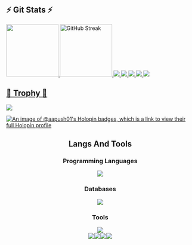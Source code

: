 
## ⚡ Git Stats ⚡
<div>
  <a href="https://github.com/aapush01">
  <img loading="lazy" height="140em" src="https://github-readme-stats.vercel.app/api/top-langs/?username=aapush01&layout=compact&langs_count=7&theme=algolia"/>
  <img height="140em" src="https://streak-stats.demolab.com?user=aapush01&theme=algolia" alt="GitHub Streak" />  
  <img src="https://github-profile-summary-cards.vercel.app/api/cards/profile-details?username=aapush01&theme=algolia">
  <img src="https://github-profile-summary-cards.vercel.app/api/cards/repos-per-language?username=aapush01&theme=algolia">
  <img src="https://github-profile-summary-cards.vercel.app/api/cards/most-commit-language?username=aapush01&theme=algolia">
  <img src="https://github-profile-summary-cards.vercel.app/api/cards/stats?username=aapush01&theme=algolia">
  <img src="https://github-profile-summary-cards.vercel.app/api/cards/productive-time?username=aapush01&theme=algolia">
</div>
    
## 👑 Trophy 👑  
<div>    
<a href=""><img src = "https://github-profile-trophy.vercel.app/?username=aapush01&theme=algolia&column=-1&rank=-?"></a>
</div>

[![An image of @aapush01's Holopin badges, which is a link to view their full Holopin profile](https://holopin.me/aapush01)](https://holopin.io/@aapush01)

<div align=center>
  <h2>Langs And Tools</h2>
  <h3>Programming Languages</h3>
     <img src="https://skillicons.dev/icons?i=js,ts,java,cpp,html,css,nextjs,react,nodejs,express">
  <h3>Databases</h3>
    <img src="https://skillicons.dev/icons?i=mysql,postgresql,mongodb">
  <h3>Tools</h3>
    <img src="https://skillicons.dev/icons?i=github,git,vscode,postman,aws,visualstudio,arduino">
</div>

<div style='display:flex !important; flex-direction:row !important; align-items:center !important; justify-content:center !important;'>
  <a href="https://www.linkedin.com/in/muhammad-shahid/" target="_blank"><img loading="lazy" src="https://img.shields.io/badge/-LinkedIn-%230077B5?style=for-the-badge&logo=linkedin&logoColor=white" target="_blank"></a>
  <a href="https://twitter.com/aapush2" target="_blank"><img loading="lazy" src="https://img.shields.io/badge/-Twitter-%231DA1F2?style=for-the-badge&logo=twitter&logoColor=white" target="_blank"></a>
  <a href="mailto:mdshahidafridia31@gmail.com" target="_blank"><img loading="lazy" src="https://img.shields.io/badge/Email-D14836?style=for-the-badge&logo=gmail&logoColor=white"></a>
  <a href="https://wa.me/918789580210" target="_blank"><img loading="lazy" src="https://img.shields.io/badge/WhatsApp-25D366?style=for-the-badge&logo=whatsapp&logoColor=white"></a>
</div>

